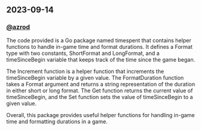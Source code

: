 ## 2023-09-14

### [@azrod](https://github.com/azrod)

The code provided is a Go package named timespent that contains helper functions to handle in-game time and format durations. It defines a Format type with two constants, ShortFormat and LongFormat, and a timeSinceBegin variable that keeps track of the time since the game began.

The Increment function is a helper function that increments the timeSinceBegin variable by a given value. The FormatDuration function takes a Format argument and returns a string representation of the duration in either short or long format. The Get function returns the current value of timeSinceBegin, and the Set function sets the value of timeSinceBegin to a given value.

Overall, this package provides useful helper functions for handling in-game time and formatting durations in a game.
